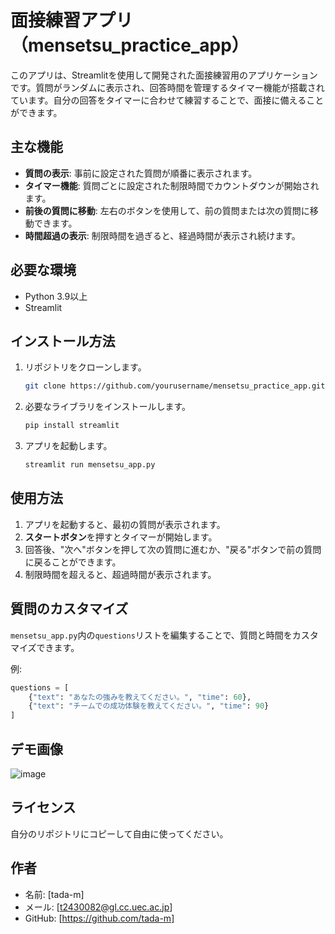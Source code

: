 # 面接練習アプリ（mensetsu_practice_app）

このアプリは、Streamlitを使用して開発された面接練習用のアプリケーションです。質問がランダムに表示され、回答時間を管理するタイマー機能が搭載されています。自分の回答をタイマーに合わせて練習することで、面接に備えることができます。

## 主な機能
- **質問の表示**: 事前に設定された質問が順番に表示されます。
- **タイマー機能**: 質問ごとに設定された制限時間でカウントダウンが開始されます。
- **前後の質問に移動**: 左右のボタンを使用して、前の質問または次の質問に移動できます。
- **時間超過の表示**: 制限時間を過ぎると、経過時間が表示され続けます。

## 必要な環境
- Python 3.9以上
- Streamlit

## インストール方法
1. リポジトリをクローンします。
    ```bash
    git clone https://github.com/yourusername/mensetsu_practice_app.git
    ```
2. 必要なライブラリをインストールします。
    ```bash
    pip install streamlit
    ```
3. アプリを起動します。
    ```bash
    streamlit run mensetsu_app.py
    ```

## 使用方法
1. アプリを起動すると、最初の質問が表示されます。
2. **スタートボタン**を押すとタイマーが開始します。
3. 回答後、"次へ"ボタンを押して次の質問に進むか、"戻る"ボタンで前の質問に戻ることができます。
4. 制限時間を超えると、超過時間が表示されます。

## 質問のカスタマイズ
`mensetsu_app.py`内の`questions`リストを編集することで、質問と時間をカスタマイズできます。

例:
```python
questions = [
    {"text": "あなたの強みを教えてください。", "time": 60},
    {"text": "チームでの成功体験を教えてください。", "time": 90}
]
```

## デモ画像
![image](https://github.com/user-attachments/assets/02179256-df1b-4820-96a4-f18b6bc5d858)

## ライセンス
自分のリポジトリにコピーして自由に使ってください。

## 作者
- 名前: [tada-m]
- メール: [t2430082@gl.cc.uec.ac.jp]
- GitHub: [https://github.com/tada-m]

